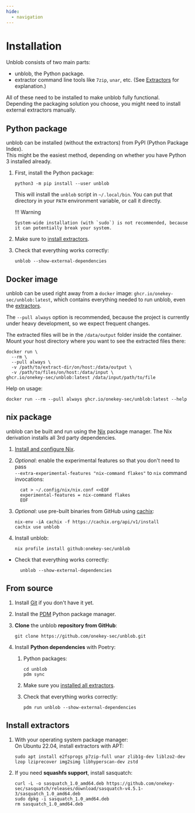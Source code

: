 ```yaml
---
hide:
  - navigation
---
```


# Installation

Unblob consists of two main parts:

- unblob, the Python package.
- extractor command line tools like `7zip`, `unar`, etc. (See [Extractors](./extractors.md) for explanation.)

All of these need to be installed to make unblob fully functional.  
Depending the packaging solution you choose, you might need to
install external extractors manually.

## Python package

unblob can be installed (without the extractors) from PyPI (Python Package Index).  
This might be the easiest method, depending on whether you have Python 3 installed already.

1.  First, install the Python package:

        python3 -m pip install --user unblob

    This will install the `unblob` script in `~/.local/bin`. You can put that
    directory in your `PATH` environment variable, or call it directly.

    !!! Warning

        System-wide installation (with `sudo`) is not recommended, because it can potentially break your system.

2.  Make sure to [install extractors](#install-extractors).

3.  Check that everything works correctly:

        unblob --show-external-dependencies

## Docker image

unblob can be used right away from a `docker` image: `ghcr.io/onekey-sec/unblob:latest`,
which contains everything needed to run unblob, even the [extractors](extractors.md).

The `--pull always` option is recommended, because the project is currently under heavy development, so we expect frequent changes.

The extracted files will be in the `/data/output` folder inside the container. Mount
your host directory where you want to see the extracted files there:

```console
docker run \
  --rm \
  --pull always \
  -v /path/to/extract-dir/on/host:/data/output \
  -v /path/to/files/on/host:/data/input \
ghcr.io/onekey-sec/unblob:latest /data/input/path/to/file
```

Help on usage:

```shell
docker run --rm --pull always ghcr.io/onekey-sec/unblob:latest --help
```

## nix package

unblob can be built and run using the [Nix](https://nixos.org) package manager.
The Nix derivation installs all 3rd party dependencies.

1.  [Install and configure Nix](https://nixos.org/download.html).

1.  _Optional_: enable the experimental features so that you don't need to pass  
    `--extra-experimental-features "nix-command flakes"` to `nix` command invocations:

          cat > ~/.config/nix/nix.conf <<EOF
          experimental-features = nix-command flakes
          EOF

1.  _Optional_: use pre-built binaries from GitHub using [cachix](https://app.cachix.org/cache/unblob):

        nix-env -iA cachix -f https://cachix.org/api/v1/install
        cachix use unblob

1.  Install unblob:

        nix profile install github:onekey-sec/unblob

- Check that everything works correctly:

        unblob --show-external-dependencies

## From source

1.  Install [Git](https://git-scm.com/download/) if you don't have it yet.
2.  Install the [PDM](https://python-poetry.org/docs/#installation) Python package manager.
3.  **Clone** the unblob **repository from GitHub**:

        git clone https://github.com/onekey-sec/unblob.git

4.  Install **Python dependencies** with Poetry:

    1.  Python packages:

            cd unblob
            pdm sync

    2.  Make sure you [installed all extractors](#install-extractors).

    3.  Check that everything works correctly:

            pdm run unblob --show-external-dependencies

## Install extractors

1.  With your operating system package manager:  
    On Ubuntu 22.04, install extractors with APT:

        sudo apt install e2fsprogs p7zip-full unar zlib1g-dev liblzo2-dev lzop lziprecover img2simg libhyperscan-dev zstd

2.  If you need **squashfs support**, install sasquatch:

        curl -L -o sasquatch_1.0_amd64.deb https://github.com/onekey-sec/sasquatch/releases/download/sasquatch-v4.5.1-3/sasquatch_1.0_amd64.deb
        sudo dpkg -i sasquatch_1.0_amd64.deb
        rm sasquatch_1.0_amd64.deb
